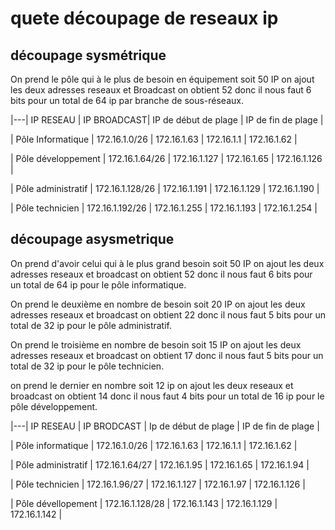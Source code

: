 # quete découpage de reseaux ip

## découpage sysmétrique

On prend le pôle qui à le plus de besoin en équipement soit 50 IP on ajout les deux adresses reseaux et Broadcast on obtient 52 donc il nous faut 6 bits pour un total de 64 ip par branche de sous-réseaux.

 |---| IP RESEAU | IP BROADCAST| IP de début de plage | IP de fin de plage |

 | Pôle Informatique | 172.16.1.0/26 | 172.16.1.63 | 172.16.1.1 | 172.16.1.62 |

 | Pôle développement | 172.16.1.64/26 | 172.16.1.127 | 172.16.1.65 | 172.16.1.126 |

 | Pôle administratif | 172.16.1.128/26 | 172.16.1.191 | 172.16.1.129 | 172.16.1.190 |

 | Pôle technicien | 172.16.1.192/26 | 172.16.1.255 | 172.16.1.193 | 172.16.1.254 |

## découpage asysmetrique

On prend d'avoir celui qui à le plus grand besoin soit 50 IP on ajout les deux adresses reseaux et broadcast on obtient 52 donc il nous faut 6 bits pour un total de 64 ip pour le pôle informatique.

On prend le deuxième en nombre de besoin soit 20 IP on ajout les deux adresses reseaux et broadcast on obtient 22 donc il nous faut 5 bits pour un total de 32 ip pour le pôle administratif.

On prend le troisième en nombre de besoin soit 15 IP on ajout les deux adresses reseaux et broadcast on obtient 17 donc il nous faut 5 bits pour un total de 32 ip pour le pôle technicien.

on prend le dernier en nombre soit 12 ip on ajout les deux reseaux et broadcast on obtient 14 donc il nous faut 4 bits pour un total de 16 ip pour le pôle développement.


 |---| IP RESEAU | IP BRODCAST | Ip de début de plage | IP de fin de plage |

 | Pôle informatique | 172.16.1.0/26 | 172.16.1.63 | 172.16.1.1 | 172.16.1.62 |

 | Pôle administratif | 172.16.1.64/27 | 172.16.1.95 | 172.16.1.65 | 172.16.1.94 |

 | Pôle technicien | 172.16.1.96/27 | 172.16.1.127 | 172.16.1.97 | 172.16.1.126 |

 | Pôle dévellopement | 172.16.1.128/28 | 172.16.1.143 | 172.16.1.129 | 172.16.1.142 |
